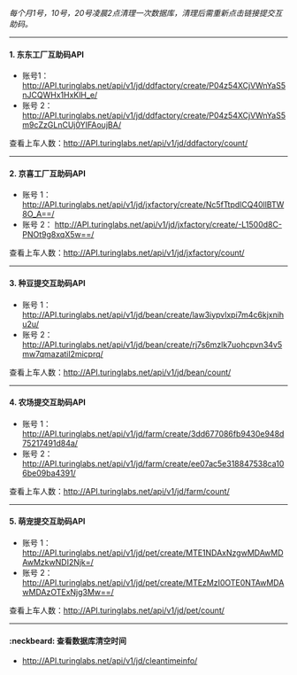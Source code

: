 *每个月1号，10号，20号凌晨2点清理一次数据库，清理后需重新点击链接提交互助码。*

---

#### 1. 东东工厂互助码API
* 账号1：
<http://API.turinglabs.net/api/v1/jd/ddfactory/create/P04z54XCjVWnYaS5nJCQWHx1HxKlH_e/>  
* 账号 2：
<http://API.turinglabs.net/api/v1/jd/ddfactory/create/P04z54XCjVWnYaS5m9cZzGLnCUj0YIFAoujBA/>

查看上车人数：<http://API.turinglabs.net/api/v1/jd/ddfactory/count/>

---

#### 2. 京喜工厂互助码API
* 账号 1：
<http://API.turinglabs.net/api/v1/jd/jxfactory/create/Nc5fTtpdlCQ40llBTW8O_A==/>  
* 账号 2：
<http://API.turinglabs.net/api/v1/jd/jxfactory/create/-L1500d8C-PNOt9g8xqX5w==/>

查看上车人数：<http://API.turinglabs.net/api/v1/jd/jxfactory/count/>

---

#### 3. 种豆提交互助码API
* 账号 1：
<http://API.turinglabs.net/api/v1/jd/bean/create/law3iypvlxpi7m4c6kjxnihu2u/>  
* 账号 2：
<http://API.turinglabs.net/api/v1/jd/bean/create/rj7s6mzlk7uohcpvn34v5mw7qmazatil2micprq/>

查看上车人数：<http://API.turinglabs.net/api/v1/jd/bean/count/>

---

#### 4. 农场提交互助码API
* 账号 1：
<http://API.turinglabs.net/api/v1/jd/farm/create/3dd677086fb9430e948d75217491d84a/>  
* 账号 2：
<http://API.turinglabs.net/api/v1/jd/farm/create/ee07ac5e318847538ca106be09ba4391/>

查看上车人数：<http://API.turinglabs.net/api/v1/jd/farm/count/>

---

#### 5. 萌宠提交互助码API
* 账号 1：
<http://API.turinglabs.net/api/v1/jd/pet/create/MTE1NDAxNzgwMDAwMDAwMzkwNDI2Njk=/>  
* 账号 2：
<http://API.turinglabs.net/api/v1/jd/pet/create/MTEzMzI0OTE0NTAwMDAwMDAzOTExNjg3Mw==/>

查看上车人数：<http://API.turinglabs.net/api/v1/jd/pet/count/>

---

#### :neckbeard: 查看数据库清空时间

* <http://API.turinglabs.net/api/v1/jd/cleantimeinfo/>
